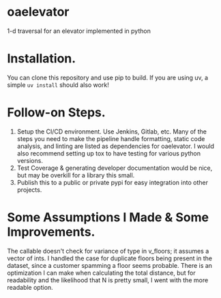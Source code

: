 # oaelevator
1-d traversal for an elevator implemented in python

# Installation.

You can clone this repository and use pip to build. If you are using uv, a simple
`uv install` should also work!

# Follow-on Steps.

1. Setup the CI/CD environment. Use Jenkins, Gitlab, etc. Many of the steps you need to make the pipeline handle formatting, static code analysis, and linting are listed as dependencies for oaelevator. I would also recommend setting up tox to have testing for various python versions.
2. Test Coverage & generating developer documentation would be nice, but may be overkill for a library this small.
3. Publish this to a public or private pypi for easy integration into other projects.

# Some Assumptions I Made & Some Improvements.
The callable doesn't check for variance of type in v_floors; it assumes a vector of ints. I handled the case for duplicate floors being
present in the dataset, since a customer spamming a floor seems probable. There is an optimization I can make when calculating the total distance, but for readability and the likelihood that N is pretty small, I went with the more readable option.